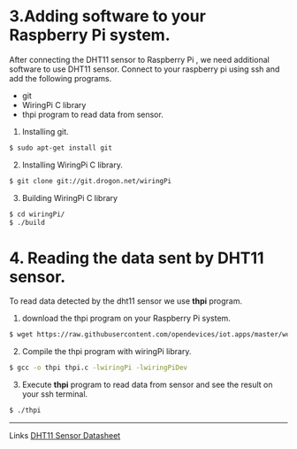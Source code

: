 
# 3.Adding software to your Raspberry Pi system.

After connecting the DHT11 sensor to Raspberry Pi , we need additional software to use
DHT11 sensor. Connect to your raspberry pi using ssh and add the following programs.

 - git
 - WiringPi C library
 - thpi program to read data from sensor.

  1. Installing git.

```bash
$ sudo apt-get install git
```

  2. Installing  WiringPi C library.

```bash
$ git clone git://git.drogon.net/wiringPi
```

  3. Building WiringPi C library

```bash
$ cd wiringPi/
$ ./build

```

# 4. Reading the data sent by DHT11 sensor.

To read data detected by the dht11 sensor we use **thpi** program.

  1. download the thpi program on your Raspberry Pi system.

```bash
$ wget https://raw.githubusercontent.com/opendevices/iot.apps/master/workshop3/src/thpi.c

```

  2. Compile the thpi program with wiringPi library.

```bash
$ gcc -o thpi thpi.c -lwiringPi -lwiringPiDev
```


  3. Execute **thpi** program to read data from sensor  and see the result on your ssh terminal.

```bash
$ ./thpi
```

---
Links
[DHT11 Sensor Datasheet](https://components101.com/dht11-temperature-sensor)
